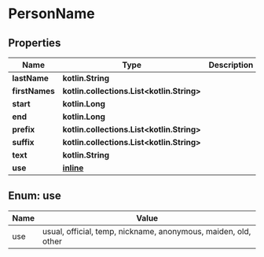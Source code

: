 
# PersonName

## Properties
Name | Type | Description | Notes
------------ | ------------- | ------------- | -------------
**lastName** | **kotlin.String** |  |  [optional]
**firstNames** | **kotlin.collections.List&lt;kotlin.String&gt;** |  | 
**start** | **kotlin.Long** |  |  [optional]
**end** | **kotlin.Long** |  |  [optional]
**prefix** | **kotlin.collections.List&lt;kotlin.String&gt;** |  | 
**suffix** | **kotlin.collections.List&lt;kotlin.String&gt;** |  | 
**text** | **kotlin.String** |  |  [optional]
**use** | [**inline**](#UseEnum) |  |  [optional]


<a name="UseEnum"></a>
## Enum: use
Name | Value
---- | -----
use | usual, official, temp, nickname, anonymous, maiden, old, other



